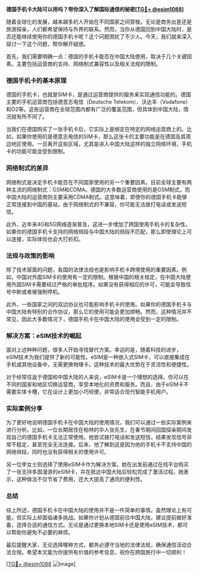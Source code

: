 **德国手机卡大陆可以用吗？带你深入了解国际通信的秘密[[TG💪+ @esim1088](https://t.me/s/esim1088)]**

随着全球化的发展，越来越多的人开始在不同国家之间穿梭。无论是商务出差还是旅游探亲，人们都希望保持与外界的联系。然而，当你从德国回到中国大陆时，是否还能继续使用你的德国手机卡呢？这个问题困扰了不少人。今天，我们就来深入探讨一下这个问题，帮你解开疑惑。

首先，我们需要明确一点：德国的手机卡能否在中国大陆使用，取决于几个关键因素。主要包括运营商的支持、网络制式兼容性以及相关法规的限制。

### 德国手机卡的基本原理

德国的手机卡，也就是SIM卡，是通过运营商提供的服务来实现通信功能的。德国主要的手机运营商包括德意志电信（Deutsche Telekom）、沃达丰（Vodafone）和O2等。这些运营商在全球范围内都有广泛的覆盖范围，但具体到中国大陆，情况就有所不同了。

当我们在德国购买了一张手机卡后，它实际上是绑定在特定的网络运营商上的。比如，如果你使用的是德意志电信的SIM卡，那么这张卡的主要功能是在德国及其周边地区使用。一旦离开这些区域，尤其是进入中国大陆这样的独立网络环境，手机卡的功能可能会受到限制。

### 网络制式的差异

网络制式是决定手机卡能否在不同国家使用的另一个重要因素。目前全球主要有两种主流的网络制式：GSM和CDMA。德国的大多数运营商使用的是GSM制式，而中国大陆的运营商则主要采用CDMA制式。这意味着，即使你的德国手机卡能够正常连接到中国的基站，由于网络制式的不兼容，你可能无法拨打电话或发送短信。

此外，近年来4G和5G网络逐渐普及，这进一步增加了跨国使用手机卡的复杂性。如果你的德国手机卡支持的网络频段与中国大陆的频段不匹配，那么即使理论上可以连接，实际体验也会大打折扣。

### 法规与政策的影响

除了技术层面的问题，各国的法律法规也是影响手机卡跨境使用的重要因素。例如，中国对外国SIM卡的使用有一定的限制。根据中国的相关规定，在中国大陆使用外国SIM卡需要经过严格的审批程序。如果没有获得相应的许可，可能会导致信号中断或者被强制停机。

此外，一些国家之间的双边协议也可能影响手机卡的使用。如果你的德国手机卡与中国大陆有特别的合作协议，那么它的使用可能会更加顺畅。然而，这种情况并不常见，因此大多数情况下，德国手机卡在中国大陆的使用会受到一定的限制。

### 解决方案：eSIM技术的崛起

面对上述种种问题，很多人开始寻找替代方案。幸运的是，随着科技的进步，eSIM技术为我们提供了新的可能性。eSIM是一种嵌入式SIM卡，可以直接集成在手机或其他设备中，无需更换物理卡。这种技术的最大优势在于灵活性和便捷性。

对于经常往返于德国和中国大陆的人来说，eSIM卡是一个理想的选择。你可以在不同的国家和地区切换运营商，享受本地化的资费和服务。而且，由于eSIM卡不需要实体卡槽，它在设计上更加小巧轻便，非常适合现代智能手机用户。

### 实际案例分享

为了更好地说明德国手机卡在中国大陆的使用情况，我们可以通过一些实际案例来进行分析。比如，一位长期居住在柏林的华人张先生，在春节期间回国探亲期间发现自己的德国手机卡无法正常使用。他尝试拨打电话和发送短信，结果发现信号非常不稳定，甚至完全无法连接。后来，他了解到这是因为他的手机卡不支持中国的网络频段，同时也没有获得相关的使用许可。

另一位李女士则选择了使用eSIM卡作为解决方案。她在出发前通过在线平台购买了一张支持多国漫游的eSIM卡，并在抵达中国大陆后轻松完成了激活过程。她表示，这种做法不仅节省了费用，还大大提高了通讯的便利性。

### 总结

综上所述，德国手机卡在中国大陆的使用并不是一件简单的事情。虽然理论上有可能，但实际上却面临诸多挑战。如果你计划从德国前往中国大陆，建议提前做好准备，选择合适的通信方式。无论是通过更换本地SIM卡还是使用eSIM技术，都可以帮助你避免不必要的麻烦。

最后提醒大家，无论选择哪种方式，都务必遵守当地的法律法规，确保通信活动合法合规。希望本文能为你提供有价值的参考信息，祝你在跨国旅行中一切顺利！

[[TG💪+ @esim1088](https://t.me/s/esim1088) ![Image](https://i.postimg.cc/4NQfJmqS/Snipaste-2025-05-13-00-14-12.png)]
